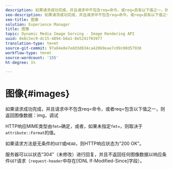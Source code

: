 ```yaml
---
description: 如果请求成功完成，并且请求中不包含req=命令，或req=具有以下值之一，则返回图像数据img，调试
seo-description: 如果请求成功完成，并且请求中不包含req=命令，或req=具有以下值之一，则返回图像数据img，调试
seo-title: 图像
solution: Experience Manager
title: 图像
topic: Dynamic Media Image Serving - Image Rendering API
uuid: 8e8c5ec9-dc15-4894-b6a1-8e5241f03977
translation-type: tm+mt
source-git-commit: 97a84e8e7edd3d834ca42069eae7c09c00d57938
workflow-type: tm+mt
source-wordcount: '155'
ht-degree: 1%

---
```



# 图像{#images}

如果请求成功完成，并且请求中不包含req=命令，或者req=包含以下值之一，则返回图像数据：img，调试

HTTP响应MIME类型由`fmt=`确定，或者，如果未指定`fmt=`，则取决于`attribute::Format`的值。

如果请求方法是无条件的`GET`或`HEAD`，则HTTP响应状态为“200 OK”。

服务器可以以状态“304”（未修改）进行回复，并且不返回任何图像数据以响应条件`GET`请求（`request-header`中存在[!DNL If-Modified-Since]字段）。
